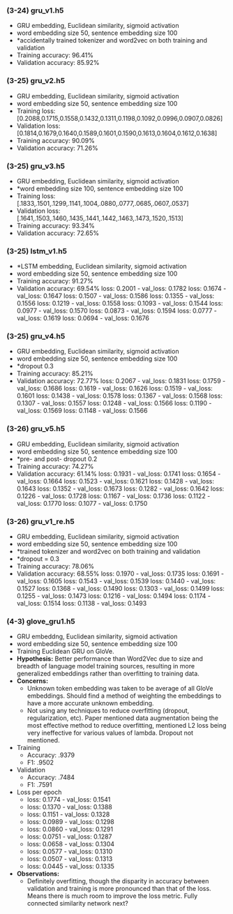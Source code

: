 ### (3-24) gru_v1.h5
- GRU embedding, Euclidean similarity, sigmoid activation
- word embedding size 50, sentence embedding size 100
- *accidentally trained tokenizer and word2vec on both training and validation
- Training accuracy: 96.41%
- Validation accuracy: 85.92%

### (3-25) gru_v2.h5
- GRU embedding, Euclidean similarity, sigmoid activation
- word embedding size 50, sentence embedding size 100
- Training loss: [0.2088,0.1715,0.1558,0.1432,0.1311,0.1198,0.1092,0.0996,0.0907,0.0826]
- Validation loss: [0.1814,0.1679,0.1640,0.1589,0.1601,0.1590,0.1613,0.1604,0.1612,0.1638]
- Training accuracy: 90.09%
- Validation accuracy: 71.26%

### (3-25) gru_v3.h5
- GRU embedding, Euclidean similarity, sigmoid activation
- *word embedding size 100, sentence embedding size 100
- Training loss: [.1833,.1501,.1299,.1141,.1004,.0880,.0777,.0685,.0607,.0537]
- Validation loss: [.1641,.1503,.1460,.1435,.1441,.1442,.1463,.1473,.1520,.1513]
- Training accuracy: 93.34%
- Validation accuracy: 72.65%

### (3-25) lstm_v1.h5
- *LSTM embedding, Euclidean similarity, sigmoid activation
- word embedding size 50, sentence embedding size 100
- Training accuracy: 91.27%
- Validation accuracy: 69.54%
loss: 0.2001 - val_loss: 0.1782
loss: 0.1674 - val_loss: 0.1647
loss: 0.1507 - val_loss: 0.1586
loss: 0.1355 - val_loss: 0.1556
loss: 0.1219 - val_loss: 0.1558
loss: 0.1093 - val_loss: 0.1544
loss: 0.0977 - val_loss: 0.1570
loss: 0.0873 - val_loss: 0.1594
loss: 0.0777 - val_loss: 0.1619
loss: 0.0694 - val_loss: 0.1676

### (3-25) gru_v4.h5
- GRU embedding, Euclidean similarity, sigmoid activation
- word embedding size 50, sentence embedding size 100
- *dropout 0.3
- Training accuracy: 85.21%
- Validation accuracy: 72.77%
loss: 0.2067 - val_loss: 0.1831
loss: 0.1759 - val_loss: 0.1686
loss: 0.1619 - val_loss: 0.1626
loss: 0.1519 - val_loss: 0.1601
loss: 0.1438 - val_loss: 0.1578
loss: 0.1367 - val_loss: 0.1568
loss: 0.1307 - val_loss: 0.1557
loss: 0.1248 - val_loss: 0.1566
loss: 0.1190 - val_loss: 0.1569
loss: 0.1148 - val_loss: 0.1566

### (3-26) gru_v5.h5
- GRU embedding, Euclidean similarity, sigmoid activation
- word embedding size 50, sentence embedding size 100
- *pre- and post- dropout 0.2
- Training accuracy: 74.27%
- Validation accuracy: 61.14%
loss: 0.1931 - val_loss: 0.1741
loss: 0.1654 - val_loss: 0.1664
loss: 0.1523 - val_loss: 0.1621
loss: 0.1428 - val_loss: 0.1643
loss: 0.1352 - val_loss: 0.1673
loss: 0.1282 - val_loss: 0.1642
loss: 0.1226 - val_loss: 0.1728
loss: 0.1167 - val_loss: 0.1736
loss: 0.1122 - val_loss: 0.1770
loss: 0.1077 - val_loss: 0.1750

### (3-26) gru_v1_re.h5
- GRU embedding, Euclidean similarity, sigmoid activation
- word embedding size 50, sentence embedding size 100
- *trained tokenizer and word2vec on both training and validation
- *dropout = 0.3
- Training accuracy: 78.06%
- Validation accuracy: 68.55%
loss: 0.1970 - val_loss: 0.1735
loss: 0.1691 - val_loss: 0.1605
loss: 0.1543 - val_loss: 0.1539
loss: 0.1440 - val_loss: 0.1527
loss: 0.1368 - val_loss: 0.1490
loss: 0.1303 - val_loss: 0.1499
loss: 0.1255 - val_loss: 0.1473
loss: 0.1216 - val_loss: 0.1494
loss: 0.1174 - val_loss: 0.1514
loss: 0.1138 - val_loss: 0.1493

### (4-3) glove_gru1.h5
- GRU embeddng, Euclidean similarity, sigmoid activation
- word embedding size 50, sentence embedding size 100
- Training Euclidean GRU on GloVe.
- **Hypothesis:** Better performance than Word2Vec due to size and breadth of language model training sources, resulting in more generalized embeddings rather than overfitting to training data.
- **Concerns:**
    - Unknown token embedding was taken to be average of all GloVe embeddings. Should find a method of weighting the embeddings to have a more accurate unknown embedding.
    - Not using any techniques to reduce overfitting (dropout, regularization, etc). Paper mentioned data augmentation being the most effective method to reduce overfitting, mentioned L2 loss being very ineffective for various values of lambda. Dropout not mentioned.
- Training
    - Accuracy: .9379
    - F1: .9502
- Validation
    - Accuracy: .7484
    - F1: .7591
- Loss per epoch
    - loss: 0.1774 - val_loss: 0.1541
    - loss: 0.1370 - val_loss: 0.1388
    - loss: 0.1151 - val_loss: 0.1328
    - loss: 0.0989 - val_loss: 0.1298
    - loss: 0.0860 - val_loss: 0.1291
    - loss: 0.0751 - val_loss: 0.1287
    - loss: 0.0658 - val_loss: 0.1304
    - loss: 0.0577 - val_loss: 0.1310
    - loss: 0.0507 - val_loss: 0.1313
    - loss: 0.0445 - val_loss: 0.1335
- **Observations:**
    - Definitely overfitting, though the disparity in accuracy between validation and training is more pronounced than that of the loss. Means there is much room to improve the loss metric. Fully connected similarity network next?